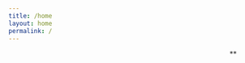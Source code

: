 ```yaml
---
title: /home
layout: home
permalink: /
---
```


<marquee direction="down" width=90% height="12" behavior="alternate">
  <marquee behavior="alternate">
    **
  </marquee>
</marquee>
&nbsp;
